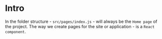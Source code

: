 # Intro

In the folder structure - `src/pages/index.js` - will always be the `Home page` of the project. The way we create pages for the site or application - is a `React component`. 